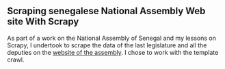 ## Scraping senegalese National Assembly Web site With Scrapy

As part of a work on the National Assembly of Senegal and my lessons on Scrapy, I undertook to scrape the data of the last legislature and all the deputies on the [website of the assembly]((http://www.assemblee-nationale.sn)).
I chose to work with the template crawl.